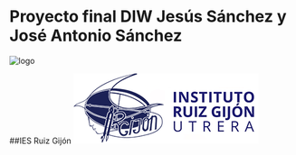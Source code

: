 # Proyecto final DIW Jesús Sánchez y José Antonio Sánchez

![logo](https://user-images.githubusercontent.com/83281747/157015611-50ed79e2-5eaf-4707-a624-9e3535fdd0b5.png)

##IES Ruiz Gijón
![Image text](/img/logo.png)
